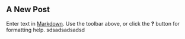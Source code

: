 ## A New Post

Enter text in [Markdown](http://daringfireball.net/projects/markdown/). Use the toolbar above, or click the **?** button for formatting help.
sdsadsadsadsd